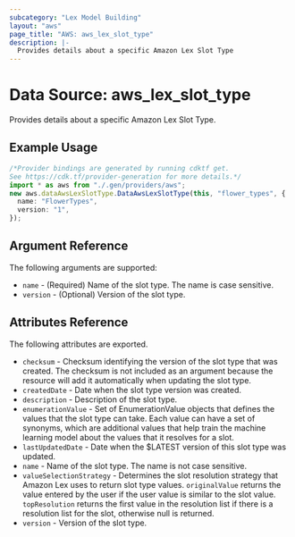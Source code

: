 ```yaml
---
subcategory: "Lex Model Building"
layout: "aws"
page_title: "AWS: aws_lex_slot_type"
description: |-
  Provides details about a specific Amazon Lex Slot Type
---
```


# Data Source: aws\_lex\_slot\_type

Provides details about a specific Amazon Lex Slot Type.

## Example Usage

```typescript
/*Provider bindings are generated by running cdktf get.
See https://cdk.tf/provider-generation for more details.*/
import * as aws from "./.gen/providers/aws";
new aws.dataAwsLexSlotType.DataAwsLexSlotType(this, "flower_types", {
  name: "FlowerTypes",
  version: "1",
});

```

## Argument Reference

The following arguments are supported:

* `name` - (Required) Name of the slot type. The name is case sensitive.
* `version` - (Optional) Version of the slot type.

## Attributes Reference

The following attributes are exported.

* `checksum` - Checksum identifying the version of the slot type that was created. The checksum is
  not included as an argument because the resource will add it automatically when updating the slot type.
* `createdDate` - Date when the slot type version was created.
* `description` - Description of the slot type.
* `enumerationValue` - Set of EnumerationValue objects that defines the values that
  the slot type can take. Each value can have a set of synonyms, which are additional values that help
  train the machine learning model about the values that it resolves for a slot.
* `lastUpdatedDate` - Date when the $LATEST version of this slot type was updated.
* `name` - Name of the slot type. The name is not case sensitive.
* `valueSelectionStrategy` - Determines the slot resolution strategy that Amazon Lex
  uses to return slot type values. `originalValue` returns the value entered by the user if the user
  value is similar to the slot value. `topResolution` returns the first value in the resolution list
  if there is a resolution list for the slot, otherwise null is returned.
* `version` - Version of the slot type.
